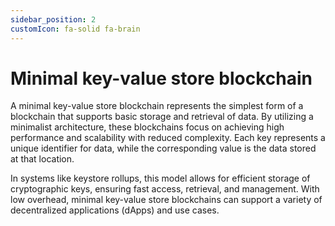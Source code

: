 ```yaml
---
sidebar_position: 2
customIcon: fa-solid fa-brain
---
```


# Minimal key-value store blockchain

A minimal key-value store blockchain represents the simplest form of a blockchain that supports basic storage and retrieval of data. By utilizing a minimalist architecture, these blockchains focus on achieving high performance and scalability with reduced complexity. Each key represents a unique identifier for data, while the corresponding value is the data stored at that location.

In systems like keystore rollups, this model allows for efficient storage of cryptographic keys, ensuring fast access, retrieval, and management. With low overhead, minimal key-value store blockchains can support a variety of decentralized applications (dApps) and use cases.
